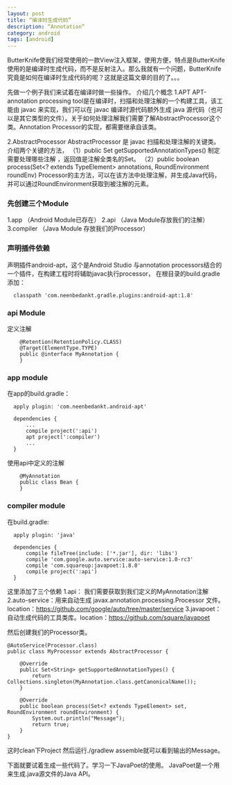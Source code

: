 ```yaml
---
layout: post
title: “编译时生成代码”
description: “Annotation”
category: android
tags: [android]
---
```


ButterKnife使我们经常使用的一款View注入框架，使用方便，特点是ButterKnife使用的是编译时生成代码，而不是反射注入。那么我就有一个问题，ButterKnife究竟是如何在编译时生成代码的呢？这就是这篇文章的目的了。。。

先做一个例子我们来试着在编译时做一些操作。
介绍几个概念
1.APT
APT-annotation processing tool是在编译时，扫描和处理注解的一个构建工具，该工能由 javac 来实现，我们可以在 javac 编译时源代码额外生成 java 源代码（也可以是其它类型的文件）。关于如何处理注解我们需要了解AbstractProcessor这个类。Annotation Processor的实现，都需要继承自该类。

2.AbstractProcessor
AbstractProcessor 是 javac 扫描和处理注解的关键类。介绍两个关键的方法，
（1）public Set<String> getSupportedAnnotationTypes()
制定需要处理哪些注解 ，返回值是注解全类名的Set。
（2）public boolean process(Set<? extends TypeElement> annotations, RoundEnvironment roundEnv)
Processor的主方法，可以在该方法中处理注解，并生成Java代码，并可以通过RoundEnvironment获取到被注解的元素。

### 先创建三个Module
1.app （Android Module已存在）
2.api  （Java Module存放我们的注解）
3.compiler （Java Module 存放我们的Processor）

### 声明插件依赖
声明插件android-apt，这个是Android Studio 与annotation processors结合的一个插件，在构建工程时将辅助javac执行processor， 在根目录的build.gradle添加：

      classpath 'com.neenbedankt.gradle.plugins:android-apt:1.8'

### api Module

定义注解

        @Retention(RetentionPolicy.CLASS)
        @Target(ElementType.TYPE)
        public @interface MyAnnotation {
        }

### app module

在app的build.gradle：

      apply plugin: 'com.neenbedankt.android-apt'

      dependencies {
          ...
          compile project(':api')
          apt project(':compiler')
          ...
      }

使用api中定义的注解

        @MyAnnotation
        public class Bean {
        }

### compiler module

在build.gradle:

      apply plugin: 'java'

      dependencies {
          compile fileTree(include: ['*.jar'], dir: 'libs')
          compile 'com.google.auto.service:auto-service:1.0-rc3'
          compile 'com.squareup:javapoet:1.8.0'
          compile project(':api')
      }

这里添加了三个依赖
1.api： 我们需要获取到我们定义的MyAnnotation注解
2.auto-service：用来自动生成 javax.annotation.processing.Processor 文件。location：https://github.com/google/auto/tree/master/service
3.javapoet：自动生成代码的工具类库。location：https://github.com/square/javapoet

然后创建我们的Processor类。

    @AutoService(Processor.class)
    public class MyProcessor extends AbstractProcessor {

        @Override
        public Set<String> getSupportedAnnotationTypes() {
            return Collections.singleton(MyAnnotation.class.getCanonicalName());
        }

        @Override
        public boolean process(Set<? extends TypeElement> set, RoundEnvironment roundEnvironment) {
            System.out.println("Message");
            return true;
        }
    }

这时clean下Project 然后运行./gradlew assemble就可以看到输出的Message。


下面就要试着生成一些代码了。学习一下JavaPoet的使用。
JavaPoet是一个用来生成.java源文件的Java API。




